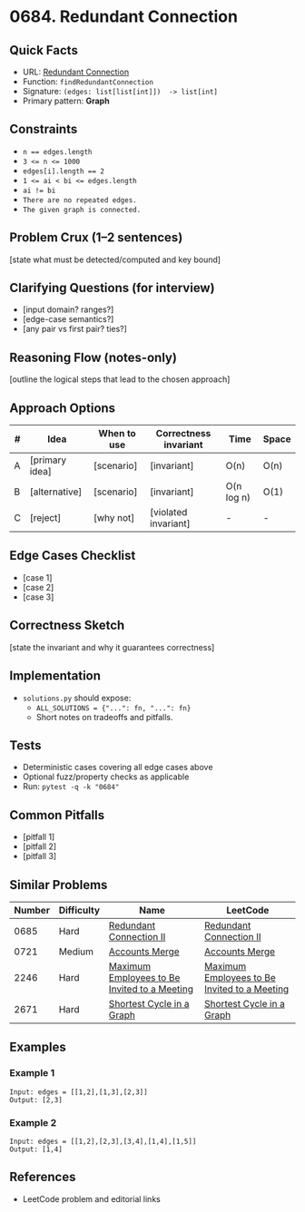 # 0684. Redundant Connection

## Quick Facts

- URL: [Redundant Connection](https://leetcode.com/problems/redundant-connection/)
- Function: `findRedundantConnection`
- Signature: `(edges: list[list[int]])  -> list[int]`
- Primary pattern: **Graph**

## Constraints

- `n == edges.length`
- `3 <= n <= 1000`
- `edges[i].length == 2`
- `1 <= ai < bi <= edges.length`
- `ai != bi`
- `There are no repeated edges.`
- `The given graph is connected.`

## Problem Crux (1–2 sentences)

[state what must be detected/computed and key bound]

## Clarifying Questions (for interview)

- [input domain? ranges?]
- [edge-case semantics?]
- [any pair vs first pair? ties?]

## Reasoning Flow (notes-only)

[outline the logical steps that lead to the chosen approach]

## Approach Options

| # | Idea | When to use | Correctness invariant | Time | Space |
|---|------|-------------|-----------------------|------|-------|
| A | [primary idea] | [scenario] | [invariant] | O(n) | O(n) |
| B | [alternative] | [scenario] | [invariant] | O(n log n) | O(1) |
| C | [reject] | [why not] | [violated invariant] | - | - |

## Edge Cases Checklist

- [case 1]
- [case 2]
- [case 3]

## Correctness Sketch

[state the invariant and why it guarantees correctness]

## Implementation

- `solutions.py` should expose:
  - `ALL_SOLUTIONS = {"...": fn, "...": fn}`
  - Short notes on tradeoffs and pitfalls.

## Tests

- Deterministic cases covering all edge cases above
- Optional fuzz/property checks as applicable
- Run: `pytest -q -k "0684"`

## Common Pitfalls

- [pitfall 1]
- [pitfall 2]
- [pitfall 3]

## Similar Problems

| Number | Difficulty | Name | LeetCode |
|---|---|---|---|
| 0685 | Hard | [Redundant Connection II](../0685-redundant-connection-ii/readme.md) | [Redundant Connection II](https://leetcode.com/problems/redundant-connection-ii/) |
| 0721 | Medium | [Accounts Merge](../0721-accounts-merge/readme.md) | [Accounts Merge](https://leetcode.com/problems/accounts-merge/) |
| 2246 | Hard | [Maximum Employees to Be Invited to a Meeting](../2246-maximum-employees-to-be-invited-to-a-meeting/readme.md) | [Maximum Employees to Be Invited to a Meeting](https://leetcode.com/problems/maximum-employees-to-be-invited-to-a-meeting/) |
| 2671 | Hard | [Shortest Cycle in a Graph](../2671-shortest-cycle-in-a-graph/readme.md) | [Shortest Cycle in a Graph](https://leetcode.com/problems/shortest-cycle-in-a-graph/) |

## Examples

### Example 1

```text
Input: edges = [[1,2],[1,3],[2,3]]
Output: [2,3]
```

### Example 2

```text
Input: edges = [[1,2],[2,3],[3,4],[1,4],[1,5]]
Output: [1,4]
```

## References

- LeetCode problem and editorial links
